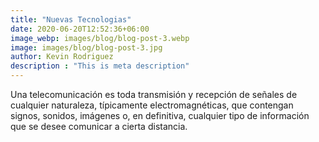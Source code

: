 ```yaml
---
title: "Nuevas Tecnologias"
date: 2020-06-20T12:52:36+06:00
image_webp: images/blog/blog-post-3.webp
image: images/blog/blog-post-3.jpg
author: Kevin Rodriguez
description : "This is meta description"
---
```


Una telecomunicación es toda transmisión y recepción de señales de cualquier naturaleza, típicamente electromagnéticas, que contengan signos, sonidos, imágenes o, en definitiva, cualquier tipo de información que se desee comunicar a cierta distancia.​